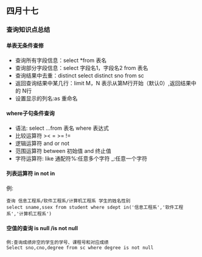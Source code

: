 ## 四月十七 
### 查询知识点总结 
#### 单表无条件查修
 - 查询所有字段信息：select *from 表名
 - 查询部分字段信息：select 字段名1，字段名2 from 表名
 - 查询结果中去重：distinct
  select distinct sno from sc
 - 返回查询结果中某几行：limit M，N 表示从第M行开始（默认0）,返回结果中的 N行
 - 设置显示的列名:as 重命名

#### where子句条件查询
 - 语法: select ...from 表名 where 表达式
 - 比较运算符 >< = >= !=
 - 逻辑运算符 and or not
 - 范围运算符 between 初始值 and 终止值
 - 字符运算符: like
   通配符%:任意多个字符 _:任意一个字符  

#### 列表运算符 in not in
例:
```
查询 信息工程系/软件工程系/计算机工程系 学生的姓名性别
select sname,ssex from student where sdept in('信息工程系','软件工程系','计算机工程系')
```
#### 空值的查询 is null /is not null
```
例:查询成绩非空的学生的学号、课程号和对应成绩
Select sno,cno,degree from sc where degree is not null
```